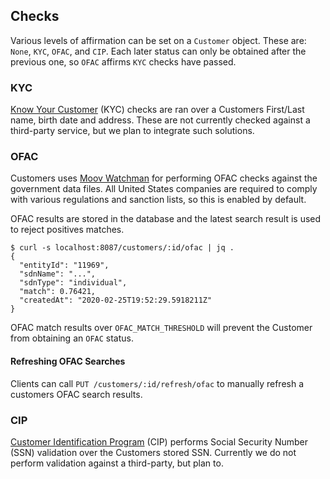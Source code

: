 ## Checks

Various levels of affirmation can be set on a `Customer` object. These are: `None`, `KYC`, `OFAC`, and `CIP`. Each later status can only be obtained after the previous one, so `OFAC` affirms `KYC` checks have passed.

### KYC

[Know Your Customer](https://en.wikipedia.org/wiki/Know_your_customer) (KYC) checks are ran over a Customers First/Last name, birth date and address. These are not currently checked against a third-party service, but we plan to integrate such solutions.

### OFAC

Customers uses [Moov Watchman](/watchman/) for performing OFAC checks against the government data files. All United States companies are required to comply with various regulations and sanction lists, so this is enabled by default.

OFAC results are stored in the database and the latest search result is used to reject positives matches.

```
$ curl -s localhost:8087/customers/:id/ofac | jq .
{
  "entityId": "11969",
  "sdnName": "...",
  "sdnType": "individual",
  "match": 0.76421,
  "createdAt": "2020-02-25T19:52:29.5918211Z"
}
```

OFAC match results over `OFAC_MATCH_THRESHOLD` will prevent the Customer from obtaining an `OFAC` status.

#### Refreshing OFAC Searches

Clients can call `PUT /customers/:id/refresh/ofac` to manually refresh a customers OFAC search results.

### CIP

[Customer Identification Program](https://en.wikipedia.org/wiki/Customer_Identification_Program) (CIP) performs Social Security Number (SSN) validation over the Customers stored SSN. Currently we do not perform validation against a third-party, but plan to.
